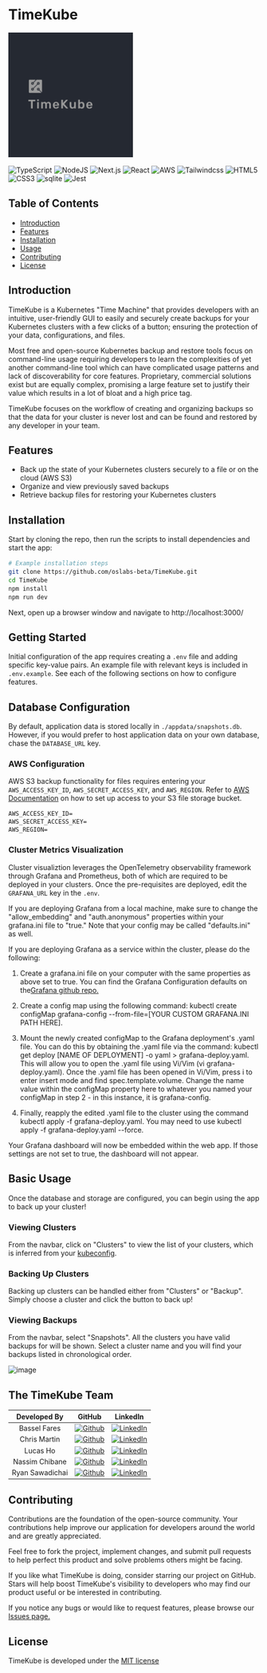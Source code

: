 # TimeKube 

<p>
  <img width="250" src="assets/logo.png" alt="TK Logo">
</p>

![TypeScript](https://img.shields.io/badge/TypeScript-007ACC?style=for-the-badge&logo=typescript&logoColor=white)
![NodeJS](https://img.shields.io/badge/node.js-6DA55F?style=for-the-badge&logo=node.js&logoColor=white)
![Next.js](https://img.shields.io/badge/Next.js-lightgray?style=for-the-badge&logo=next.js&logoColor=black)
![React](https://img.shields.io/badge/react-%2320232a.svg?style=for-the-badge&logo=react&logoColor=%2361DAFB)
![AWS](https://img.shields.io/badge/AWS-%23FF9900.svg?style=for-the-badge&logo=amazon-aws&logoColor=white)
![Tailwindcss](https://img.shields.io/badge/Tailwindcss-090e1a?style=for-the-badge&logo=tailwindcss)
![HTML5](https://img.shields.io/badge/html5-%23E34F26.svg?style=for-the-badge&logo=html5&logoColor=white)
![CSS3](https://img.shields.io/badge/css3-%231572B6.svg?style=for-the-badge&logo=css3&logoColor=white)
![sqlite](https://img.shields.io/badge/sqlite-090e1a?style=for-the-badge&logo=sqlite&logoColor=blue)
![Jest](https://img.shields.io/badge/-jest-%23C21325?style=for-the-badge&logo=jest&logoColor=white)


## Table of Contents

- [Introduction](#introduction)
- [Features](#features)
- [Installation](#installation)
- [Usage](#usage)
- [Contributing](#contributing)
- [License](#license)

## Introduction
TimeKube is a Kubernetes "Time Machine" that provides developers with an intuitive, user-friendly GUI to easily and securely create backups for your Kubernetes clusters with a few clicks of a button; ensuring the protection of your data, configurations, and files.

Most free and open-source Kubernetes backup and restore tools focus on command-line usage requiring developers to learn the complexities of yet another command-line tool which can have complicated usage patterns and lack of discoverability for core features. Proprietary, commercial solutions exist but are equally complex, promising a large feature set to justify their value which results in a lot of bloat and a high price tag.

TimeKube focuses on the workflow of creating and organizing backups so that the data for your cluster is never lost and can be found and restored by any developer in your team.

## Features
- Back up the state of your Kubernetes clusters securely to a file or on the cloud (AWS S3)
- Organize and view previously saved backups
- Retrieve backup files for restoring your Kubernetes clusters

## Installation
Start by cloning the repo, then run the scripts to install dependencies and start the app:
```bash
# Example installation steps
git clone https://github.com/oslabs-beta/TimeKube.git
cd TimeKube
npm install
npm run dev
```
Next, open up a browser window and navigate to http://localhost:3000/

## Getting Started
Initial configuration of the app requires creating a `.env` file and adding specific key-value pairs. An example file with relevant keys is included in `.env.example`. See each of the following sections on how to configure features.

## Database Configuration
By default, application data is stored locally in `./appdata/snapshots.db`. However, if you would prefer to host application data on your own database, chase the `DATABASE_URL` key.

### AWS Configuration
AWS S3 backup functionality for files requires entering your `AWS_ACCESS_KEY_ID`, `AWS_SECRET_ACCESS_KEY`, and `AWS_REGION`. Refer to [AWS Documentation](https://docs.aws.amazon.com/cli/latest/userguide/cli-configure-files.html) on how to set up access to your S3 file storage bucket.

```
AWS_ACCESS_KEY_ID=
AWS_SECRET_ACCESS_KEY=
AWS_REGION=
```

### Cluster Metrics Visualization
Cluster visualiztion leverages the OpenTelemetry observability framework through Grafana and Prometheus, both of which are required to be deployed in your clusters. Once the pre-requisites are deployed, edit the `GRAFANA_URL` key in the `.env`.

If you are deploying Grafana from a local machine, make sure to change the "allow_embedding" and "auth.anonymous" properties within your grafana.ini file to "true." Note that your config may be called "defaults.ini" as well. 

If you are deploying Grafana as a service within the cluster, please do the following:

1. Create a grafana.ini file on your computer with the same properties as above set to true. You can find the Grafana Configuration defaults on the[Grafana github repo.](https://github.com/grafana/grafana/blob/main/conf/defaults.ini)

2. Create a config map using the following command: kubectl create configMap grafana-config --from-file=[YOUR CUSTOM GRAFANA.INI PATH HERE].

3. Mount the newly created configMap to the Grafana deployment's .yaml file. You can do this by obtaining the .yaml file via the command: kubectl get deploy [NAME OF DEPLOYMENT] -o yaml > grafana-deploy.yaml. This will allow you to open the .yaml file using Vi/Vim (vi grafana-deploy.yaml). Once the .yaml file has been opened in Vi/Vim, press i to enter insert mode and find spec.template.volume. Change the name value within the configMap property here to whatever you named your configMap in step 2 - in this instance, it is grafana-config.

4. Finally, reapply the edited .yaml file to the cluster using the command kubectl apply -f grafana-deploy.yaml. You may need to use kubectl apply -f grafana-deploy.yaml --force.

Your Grafana dashboard will now be embedded within the web app. If those settings are not set to true, the dashboard will not appear.

## Basic Usage
Once the database and storage are configured, you can begin using the app to back up your cluster!

### Viewing Clusters
From the navbar, click on "Clusters" to view the list of your clusters, which is inferred from your [kubeconfig](https://kubernetes.io/docs/concepts/configuration/organize-cluster-access-kubeconfig/). 

### Backing Up Clusters
Backing up clusters can be handled either from "Clusters" or "Backup". Simply choose a cluster and click the button to back up!

### Viewing Backups
From the navbar, select "Snapshots". All the clusters you have valid backups for will be shown. Select a cluster name and you will find your backups listed in chronological order.

![image](https://github.com/oslabs-beta/TimeKube/assets/13823341/0cc2eb79-2106-4d94-9867-87ddbfa0e264)


## The TimeKube Team
|  Developed By         | GitHub                                                                                                                                                  |  LinkedIn                                                                                                                                         |
| :-------------------: | :-----------------------------------------------------------------------------------------------------------------------------------------------------: | :-----------------------------------------------------------------------------------------------------------------------------------------------: |
| Bassel Fares          | [![Github](https://img.shields.io/badge/github-%23121011.svg?style=for-the-badge&logo=github&logoColor=white)](https://github.com/basselfares)          | [![LinkedIn](https://img.shields.io/badge/LinkedIn-%230077B5.svg?logo=linkedin&logoColor=white)](https://www.linkedin.com/in/basselfares/)        |
| Chris Martin          | [![Github](https://img.shields.io/badge/github-%23121011.svg?style=for-the-badge&logo=github&logoColor=white)](https://github.com/IllumihouseDev)       | [![LinkedIn](https://img.shields.io/badge/LinkedIn-%230077B5.svg?logo=linkedin&logoColor=white)](https://www.linkedin.com/in/chrismartin1023/)    |
| Lucas Ho              | [![Github](https://img.shields.io/badge/github-%23121011.svg?style=for-the-badge&logo=github&logoColor=white)](https://github.com/luchd)                | [![LinkedIn](https://img.shields.io/badge/LinkedIn-%230077B5.svg?logo=linkedin&logoColor=white)](https://www.linkedin.com/in/luchd/)              |
| Nassim Chibane        | [![Github](https://img.shields.io/badge/github-%23121011.svg?style=for-the-badge&logo=github&logoColor=white)](https://github.com/nchib)                | [![LinkedIn](https://img.shields.io/badge/LinkedIn-%230077B5.svg?logo=linkedin&logoColor=white)](https://www.linkedin.com/in/nassimchibane/)      |
| Ryan Sawadichai       | [![Github](https://img.shields.io/badge/github-%23121011.svg?style=for-the-badge&logo=github&logoColor=white)](https://github.com/rswdch)               | [![LinkedIn](https://img.shields.io/badge/LinkedIn-%230077B5.svg?logo=linkedin&logoColor=white)](https://www.linkedin.com/in/ryan-sawadichai/)    |

## Contributing
Contributions are the foundation of the open-source community. Your contributions help improve our application for developers around the world and are greatly appreciated.

Feel free to fork the project, implement changes, and submit pull requests to help perfect this product and solve problems others might be facing.

If you like what TimeKube is doing, consider starring our project on GitHub. Stars will help boost TimeKube's visibility to developers who may find our product useful or be interested in contributing.

If you notice any bugs or would like to request features, please browse our [Issues page.](https://github.com/oslabs-beta/TimeKube/issues)


## License
TimeKube is developed under the [MIT license](https://en.wikipedia.org/wiki/MIT_License)
